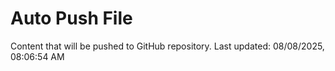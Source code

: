 # Auto Push File

Content that will be pushed to GitHub repository.
Last updated: 08/08/2025, 08:06:54 AM